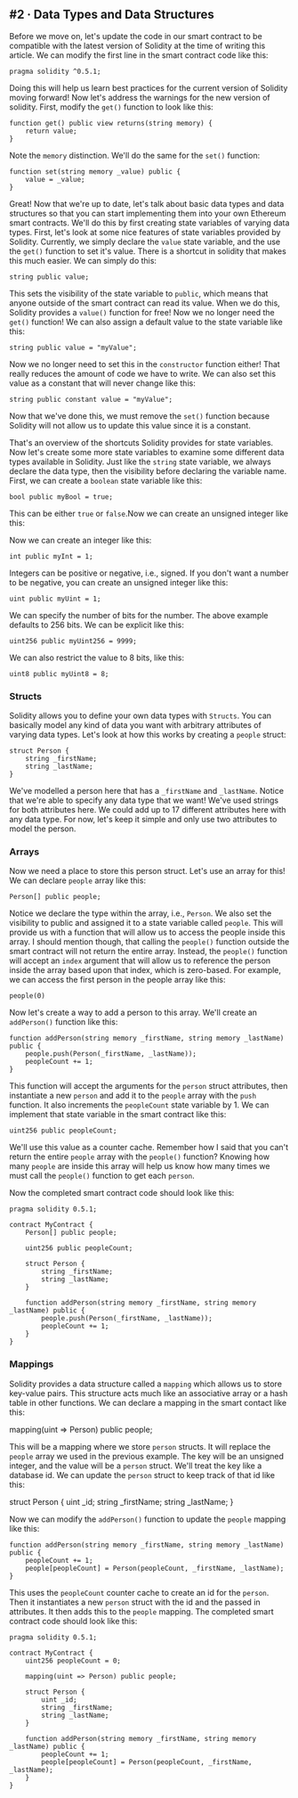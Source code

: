## #2 · Data Types and Data Structures



Before we move on, let's update the code in our smart contract to be compatible with the latest version of Solidity at the time of writing this article. We can modify the first line in the smart contract code like this:

```
pragma solidity ^0.5.1;
```

Doing this will help us learn best practices for the current version of Solidity moving forward! Now let's address the warnings for the new version of solidity. First, modify the `get()` function to look like this:

```
function get() public view returns(string memory) {
    return value;
}
```

Note the `memory` distinction. We'll do the same for the `set()` function:

```
function set(string memory _value) public {
    value = _value;
}
```

Great! Now that we're up to date, let's talk about basic data types and data structures so that you can start implementing them into your own Ethereum smart contracts. We'll do this by first creating state variables of varying data types. First, let's look at some nice features of state variables provided by Solidity. Currently, we simply declare the `value` state variable, and the use the `get()` function to set it's value. There is a shortcut in solidity that makes this much easier. We can simply do this:

```
string public value;
```

This sets the visibility of the state variable to `public`, which means that anyone outside of the smart contract can read its value. When we do this, Solidity provides a `value()` function for free! Now we no longer need the `get()` function! We can also assign a default value to the state variable like this:

```
string public value = "myValue";
```

Now we no longer need to set this in the `constructor` function either! That really reduces the amount of code we have to write. We can also set this value as a constant that will never change like this:

```
string public constant value = "myValue";
```

Now that we've done this, we must remove the `set()` function because Solidity will not allow us to update this value since it is a constant.

That's an overview of the shortcuts Solidity provides for state variables. Now let's create some more state variables to examine some different data types available in Solidity. Just like the `string` state variable, we always declare the data type, then the visibility before declaring the variable name. First, we can create a `boolean` state variable like this:

```
bool public myBool = true;
```

This can be either `true` or `false`.Now we can create an unsigned integer like this:

Now we can create an integer like this:

```
int public myInt = 1;
```

Integers can be positive or negative, i.e., signed. If you don't want a number to be negative, you can create an unsigned integer like this:

```
uint public myUint = 1;
```

We can specify the number of bits for the number. The above example defaults to 256 bits. We can be explicit like this:

```
uint256 public myUint256 = 9999;
```

We can also restrict the value to 8 bits, like this:

```
uint8 public myUint8 = 8;
```



### Structs

Solidity allows you to define your own data types with `Structs`. You can basically model any kind of data you want with arbitrary attributes of varying data types. Let's look at how this works by creating a `people` struct:

```
struct Person {
    string _firstName;
    string _lastName;
}
```

We've modelled a person here that has a `_firstName` and `_lastName`. Notice that we're able to specify any data type that we want! We've used strings for both attributes here. We could add up to 17 different attributes here with any data type. For now, let's keep it simple and only use two attributes to model the person.



### Arrays

Now we need a place to store this person struct. Let's use an array for this! We can declare `people` array like this:

```
Person[] public people;
```

Notice we declare the type within the array, i.e., `Person`. We also set the visibility to public and assigned it to a state variable called `people`. This will provide us with a function that will allow us to access the people inside this array. I should mention though, that calling the `people()` function outside the smart contract will not return the entire array. Instead, the `people()` function will accept an `index` argument that will allow us to reference the person inside the array based upon that index, which is zero-based. For example, we can access the first person in the people array like this:

```
people(0)
```

Now let's create a way to add a person to this array. We'll create an `addPerson()` function like this:

```
function addPerson(string memory _firstName, string memory _lastName) public {
    people.push(Person(_firstName, _lastName));
    peopleCount += 1;
}
```

This function will accept the arguments for the `person` struct attributes, then instantiate a new `person` and add it to the `people` array with the `push` function. It also increments the `peopleCount` state variable by 1. We can implement that state variable in the smart contract like this:

```
uint256 public peopleCount;
```

We'll use this value as a counter cache. Remember how I said that you can't return the entire `people` array with the `people()` function? Knowing how many `people` are inside this array will help us know how many times we must call the `people()` function to get each `person`.



Now the completed smart contract code should look like this:

```
pragma solidity 0.5.1;

contract MyContract {
    Person[] public people;

    uint256 public peopleCount;

    struct Person {
        string _firstName;
        string _lastName;
    }

    function addPerson(string memory _firstName, string memory _lastName) public {
        people.push(Person(_firstName, _lastName));
        peopleCount += 1;
    }
}
```



### Mappings

Solidity provides a data structure called a `mapping` which allows us to store key-value pairs. This structure acts much like an associative array or a hash table in other functions. We can declare a mapping in the smart contact like this:

mapping(uint => Person) public people;

This will be a mapping where we store `person` structs. It will replace the `people` array we used in the previous example. The key will be an unsigned integer, and the value will be a `person` struct. We'll treat the key like a database id. We can update the `person` struct to keep track of that id like this:

struct Person { uint _id; string _firstName; string _lastName; }

Now we can modify the `addPerson()` function to update the `people` mapping like this:

```
function addPerson(string memory _firstName, string memory _lastName) public {
    peopleCount += 1;
    people[peopleCount] = Person(peopleCount, _firstName, _lastName);
}
```

This uses the `peopleCount` counter cache to create an id for the `person`. Then it instantiates a new `person` struct with the id and the passed in attributes. It then adds this to the `people` mapping. The completed smart contract code should look like this:

```
pragma solidity 0.5.1;

contract MyContract {
    uint256 peopleCount = 0;

    mapping(uint => Person) public people;

    struct Person {
        uint _id;
        string _firstName;
        string _lastName;
    }

    function addPerson(string memory _firstName, string memory _lastName) public {
        peopleCount += 1;
        people[peopleCount] = Person(peopleCount, _firstName, _lastName);
    }
}
```
